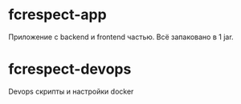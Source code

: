 # fcrespect-app

Приложение с backend и frontend частью. Всё запаковано в 1 jar.

# fcrespect-devops

Devops скрипты и настройки docker